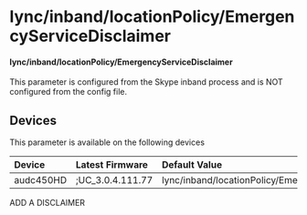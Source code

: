 ﻿---
description: lync/inband/locationPolicy/EmergencyServiceDisclaimer
search:
    keywords: ['lync','inband','locationPolicy','EmergencyServiceDisclaimer']
---

# lync/inband/locationPolicy/EmergencyServiceDisclaimer

#### lync/inband/locationPolicy/EmergencyServiceDisclaimer

This parameter is configured from the Skype inband process and is NOT configured from the config file.



## Devices
This parameter is available on the following devices

| Device | Latest Firmware | Default Value |
|:---|:---|:---|
| audc450HD | ;UC_3.0.4.111.77 | lync/inband/locationPolicy/EmergencyServiceDisclaimer= 

ADD A DISCLAIMER

